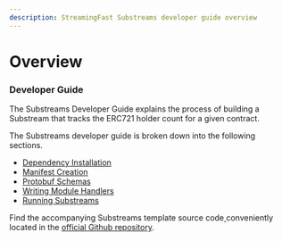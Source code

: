 ```yaml
---
description: StreamingFast Substreams developer guide overview
---
```


# Overview

### Developer Guide

The Substreams Developer Guide explains the process of building a Substream that tracks the ERC721 holder count for a given contract.

The Substreams developer guide is broken down into the following sections.

* [Dependency Installation](installation-requirements.md)
* [Manifest Creation](creating-your-manifest.md)
* [Protobuf Schemas](creating-protobuf-schemas.md)
* [Writing Module Handlers](writing-module-handlers.md)
* [Running Substreams](running-substreams.md)

Find the accompanying Substreams template source code[ ](https://github.com/streamingfast/substreams-template)conveniently located in the [official Github repository](https://github.com/streamingfast/substreams-template).&#x20;
